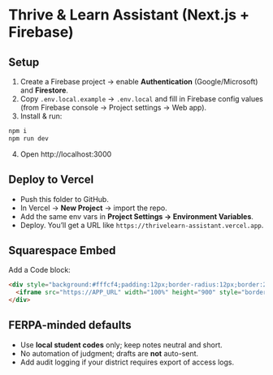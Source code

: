 # Thrive & Learn Assistant (Next.js + Firebase)

## Setup
1) Create a Firebase project → enable **Authentication** (Google/Microsoft) and **Firestore**.
2) Copy `.env.local.example` → `.env.local` and fill in Firebase config values (from Firebase console → Project settings → Web app).
3) Install & run:
```bash
npm i
npm run dev
```
4) Open http://localhost:3000

## Deploy to Vercel
- Push this folder to GitHub.
- In Vercel → **New Project** → import the repo.
- Add the same env vars in **Project Settings → Environment Variables**.
- Deploy. You’ll get a URL like `https://thrivelearn-assistant.vercel.app`.

## Squarespace Embed
Add a Code block:
```html
<div style="background:#fffcf4;padding:12px;border-radius:12px;border:2px solid #ffbd40;">
  <iframe src="https://APP_URL" width="100%" height="900" style="border:0;" loading="lazy" title="Thrive & Learn Assistant" allow="clipboard-write"></iframe>
</div>
```

## FERPA-minded defaults
- Use **local student codes** only; keep notes neutral and short.
- No automation of judgment; drafts are **not** auto-sent.
- Add audit logging if your district requires export of access logs.
